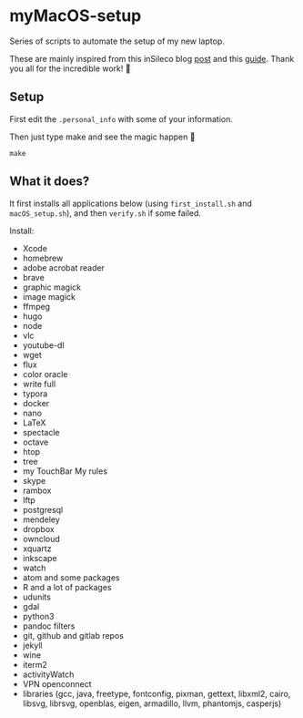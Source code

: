 # myMacOS-setup

Series of scripts to automate the setup of my new laptop.

These are mainly inspired from this inSileco blog [post](https://insileco.github.io/2018/07/13/my-macos-setup/) and this [guide](https://sourabhbajaj.com/mac-setup/). Thank you all for the incredible work! 💚

## Setup

First edit the `.personal_info` with some of your information.

Then just type make and see the magic happen 🧙

```
make
```

## What it does?

It first installs all applications below (using `first_install.sh` and `macOS_setup.sh`), and then `verify.sh` if some failed.

Install:
- Xcode
- homebrew
- adobe acrobat reader
- brave
- graphic magick
- image magick
- ffmpeg
- hugo
- node
- vlc
- youtube-dl
- wget
- flux
- color oracle
- write full
- typora
- docker
- nano
- LaTeX
- spectacle
- octave
- htop
- tree
- my TouchBar My rules
- skype
- rambox
- lftp
- postgresql
- mendeley
- dropbox
- owncloud
- xquartz
- inkscape
- watch
- atom and some packages
- R and a lot of packages
- udunits
- gdal
- python3
- pandoc filters
- git, github and gitlab repos
- jekyll
- wine
- iterm2
- activityWatch
- VPN openconnect
- libraries (gcc, java, freetype, fontconfig, pixman, gettext, libxml2, cairo, libsvg, librsvg, openblas, eigen, armadillo, llvm, phantomjs, casperjs)
